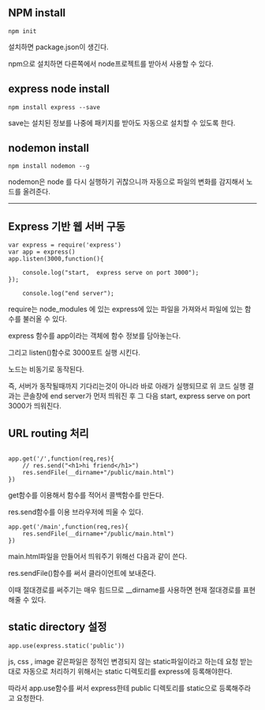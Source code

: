## NPM install

```
npm init
```

설치하면 package.json이 생긴다.

npm으로 설치하면 다른쪽에서 node프로젝트를 받아서 사용할 수 있다.



## express node install 

```
npm install express --save
```

save는 설치된 정보를 나중에 패키지를 받아도 자동으로 설치할 수 있도록 한다.





## nodemon install

```
npm install nodemon --g
```

nodemon은 node 를 다시 실행하기 귀찮으니까 자동으로 파일의 변화를 감지해서 노드를 올려준다. 





------

## Express 기반 웹 서버 구동

```
var express = require('express') 
var app = express()
app.listen(3000,function(){

    console.log("start,  express serve on port 3000");
});

	console.log("end server");

```

require는 node_modules 에 있는 express에 있는 파일을 가져와서 파일에 있는 함수를 불러올 수 있다.

express 함수를  app이라는 객체에 함수 정보를 담아놓는다.

그리고 listen()함수로  3000포트 실행 시킨다. 



노드는 비동기로 동작된다. 

즉,  서버가 동작될때까지 기다리는것이 아니라 바로 아래가 실행되므로 위 코드 실행 결과는 콘솔창에 end server가 먼저 띄워진 후 그 다음 start,  express serve on port 3000가 띄워진다.



## URL routing 처리

```

app.get('/',function(req,res){
    // res.send("<h1>hi friend</h1>")
    res.sendFile(__dirname+"/public/main.html")
})

```

get함수를 이용해서 함수를 적어서 콜백함수를 만든다.

res.send함수를 이용 브라우저에 띄울 수 있다.





```
app.get('/main',function(req,res){
    res.sendFile(__dirname+"/public/main.html")
})
```

main.html파일을 만들어서 띄워주기 위해선 다음과 같이 쓴다.

res.sendFile()함수를 써서 클라이언트에 보내준다. 

이때 절대경로를 써주기는 매우 힘드므로 __dirname를 사용하면 현재 절대경로를 표현해줄 수 있다. 





## static directory 설정

```
app.use(express.static('public'))
```

js, css , image 같은파일은 정적인 변경되지 않는 static파일이라고 하는데 요청 받는 대로 자동으로 처리하기 위해서는 static 디렉토리를 express에 등록해야한다. 

따라서 app.use함수를 써서 express한테 public 디렉토리를 static으로 등록해주라고 요청한다.





